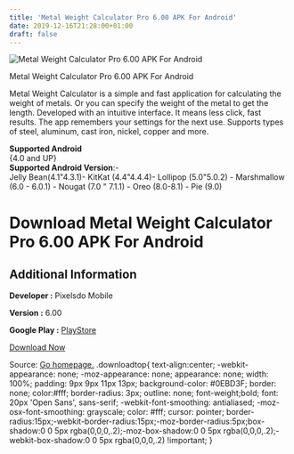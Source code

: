 ```yaml
---
title: 'Metal Weight Calculator Pro 6.00 APK For Android'
date: 2019-12-16T21:28:00+01:00
draft: false
---
```


![Metal Weight Calculator Pro 6.00 APK For Android](https://i2.wp.com/apkhome.net/wp-content/uploads/2019/11/Metal-Weight-Calculator-Pro-6.00.png "Metal Weight Calculator Pro 6.00 APK For Android")

  

Metal Weight Calculator Pro 6.00 APK For Android

Metal Weight Calculator is a simple and fast application for calculating the weight of metals. Or you can specify the weight of the metal to get the length. Developed with an intuitive interface. It means less click, fast results. The app remembers your settings for the next use. Supports types of steel, aluminum, cast iron, nickel, copper and more.

**Supported Android**  
{4.0 and UP}  
**Supported Android Version**:-  
Jelly Bean(4.1"4.3.1)- KitKat (4.4"4.4.4)- Lollipop (5.0"5.0.2) - Marshmallow (6.0 - 6.0.1) - Nougat (7.0 " 7.1.1) - Oreo (8.0-8.1) - Pie (9.0)

Download Metal Weight Calculator Pro 6.00 APK For Android
=========================================================

Additional Information
----------------------

**Developer :** Pixelsdo Mobile

**Version :** 6.00

**Google Play :** [PlayStore](https://play.google.com/store/apps/details?id=com.pixelsdo.metalweightcalculator&hl=en)

  

[Download Now](https://store4app.co/post/metal-weight-calculator-pro-6-00-apk-for-android_1574591693)

  
Source: [Go homepage.](https://store4app.co/post/metal-weight-calculator-pro-6-00-apk-for-android_1574591693) .downloadtop{ text-align:center; -webkit-appearance: none; -moz-appearance: none; appearance: none; width: 100%; padding: 9px 9px 11px 13px; background-color: #0EBD3F; border: none; color:#fff; border-radius: 3px; outline: none; font-weight;bold; font: 20px 'Open Sans', sans-serif; -webkit-font-smoothing: antialiased; -moz-osx-font-smoothing: grayscale; color: #fff; cursor: pointer; border-radius:15px;-webkit-border-radius:15px;-moz-border-radius:5px;box-shadow:0 0 5px rgba(0,0,0,.2);-moz-box-shadow:0 0 5px rgba(0,0,0,.2);-webkit-box-shadow:0 0 5px rgba(0,0,0,.2) !important; }
